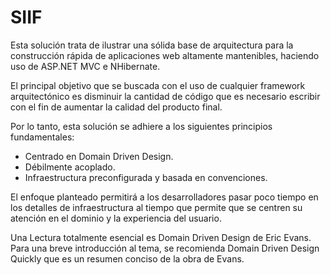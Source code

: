 SIIF
====

Esta solución trata de ilustrar una sólida base de arquitectura para la construcción rápida de aplicaciones web altamente mantenibles, haciendo uso de ASP.NET MVC e NHibernate. 

El principal objetivo que se buscada con el uso de cualquier framework arquitectónico es disminuir la cantidad de código que es necesario escribir con el fin de aumentar la calidad del producto final. 

Por lo tanto, esta solución se adhiere a los siguientes principios fundamentales:

- Centrado en Domain Driven Design.
- Débilmente acoplado.
- Infraestructura preconfigurada y basada en convenciones.

El enfoque planteado permitirá a los desarrolladores pasar poco tiempo en los detalles de infraestructura al tiempo que permite que se centren su atención en el dominio y la experiencia del usuario. 

Una Lectura totalmente esencial es Domain Driven Design de Eric Evans. Para una breve introducción al tema, se recomienda Domain Driven Design Quickly  que es un resumen conciso de la obra de Evans. 